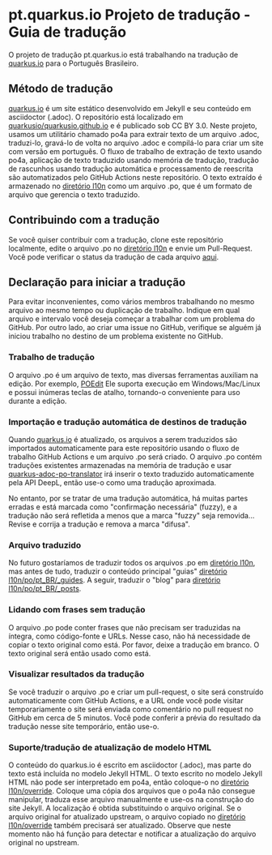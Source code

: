 # pt.quarkus.io Projeto de tradução - Guia de tradução

O projeto de tradução pt.quarkus.io está trabalhando na tradução de [quarkus.io](https://quarkus.io) para o Português Brasileiro.

## Método de tradução

[quarkus.io](https://quarkus.io) é um site estático desenvolvido em Jekyll e seu conteúdo em asciidoctor (.adoc).
O repositório está localizado em [quarkusio/quarkusio.github.io](https://github.com/quarkusio/quarkusio.github.io) e é publicado sob CC BY 3.0.
Neste projeto, usamos um utilitário chamado po4a para extrair texto de um arquivo .adoc, traduzi-lo, gravá-lo de volta no arquivo .adoc e compilá-lo para criar um site com versão em português.
O fluxo de trabalho de extração de texto usando po4a, aplicação de texto traduzido usando memória de tradução, tradução de rascunhos usando tradução automática e processamento de reescrita são automatizados pelo GitHub Actions neste repositório.
O texto extraído é armazenado no [diretório l10n](l10n) como um arquivo .po, que é um formato de arquivo que gerencia o texto traduzido.

## Contribuindo com a tradução

Se você quiser contribuir com a tradução, clone este repositório localmente, edite o arquivo .po no [diretório l10n](l10n) e envie um Pull-Request.
Você pode verificar o status da tradução de cada arquivo [aqui](l10n/stats/translation.csv).

## Declaração para iniciar a tradução

Para evitar inconvenientes, como vários membros trabalhando no mesmo arquivo ao mesmo tempo ou duplicação de trabalho.
Indique em qual arquivo e intervalo você deseja começar a trabalhar com um problema do GitHub.
Por outro lado, ao criar uma issue no GitHub, verifique se alguém já iniciou trabalho no destino de um problema existente no GitHub.

### Trabalho de tradução

O arquivo .po é um arquivo de texto, mas diversas ferramentas auxiliam na edição. Por exemplo, [POEdit](https://poedit.net/)
Ele suporta execução em Windows/Mac/Linux e possui inúmeras teclas de atalho, tornando-o conveniente para uso durante a edição.

### Importação e tradução automática de destinos de tradução

Quando [quarkus.io](https://quarkus.io) é atualizado, os arquivos a serem traduzidos são importados automaticamente para este repositório usando o fluxo de trabalho GitHub Actions e um arquivo .po será criado. O arquivo .po contém traduções existentes armazenadas na memória de tradução e usar [quarkus-adoc-po-translator](https://github.com/doc-l10n-kit/quarkus-adoc-po-translator) irá inserir o texto traduzido automaticamente pela API DeepL, então use-o como uma tradução aproximada.

No entanto, por se tratar de uma tradução automática, há muitas partes erradas e está marcada como "confirmação necessária" (fuzzy), e a tradução não será refletida a menos que a marca "fuzzy" seja removida...
Revise e corrija a tradução e remova a marca "difusa".

### Arquivo traduzido

No futuro gostaríamos de traduzir todos os arquivos .po em [diretório l10n](l10n), mas antes de tudo, traduzir o conteúdo principal "guias" [diretório l10n/po/pt_BR/_guides](l10n/po/pt_BR/_guides).
A seguir, traduzir o "blog" para [diretório l10n/po/pt_BR/_posts](l10n/po/pt_BR/_posts).

### Lidando com frases sem tradução

O arquivo .po pode conter frases que não precisam ser traduzidas na íntegra, como código-fonte e URLs.
Nesse caso, não há necessidade de copiar o texto original como está. Por favor, deixe a tradução em branco. O texto original será então usado como está.

### Visualizar resultados da tradução

Se você traduzir o arquivo .po e criar um pull-request, o site será construído automaticamente com GitHub Actions, e a URL onde você pode visitar temporariamente o site será enviada como comentário no pull request no GitHub em cerca de 5 minutos.
Você pode conferir a prévia do resultado da tradução nesse site temporário, então use-o.

### Suporte/tradução de atualização de modelo HTML

O conteúdo do quarkus.io é escrito em asciidoctor (.adoc), mas parte do texto está incluída no modelo Jekyll HTML.
O texto escrito no modelo Jekyll HTML não pode ser interpretado em po4a, então coloque-o no [diretório l10n/override](l10n/override).
Coloque uma cópia dos arquivos que o po4a não consegue manipular, traduza esse arquivo manualmente e use-os na construção do site Jekyll.
A localização é obtida substituindo o arquivo original.
Se o arquivo original for atualizado upstream, o arquivo copiado no [diretório l10n/override](l10n/override) também precisará ser atualizado.
Observe que neste momento não há função para detectar e notificar a atualização do arquivo original no upstream.
